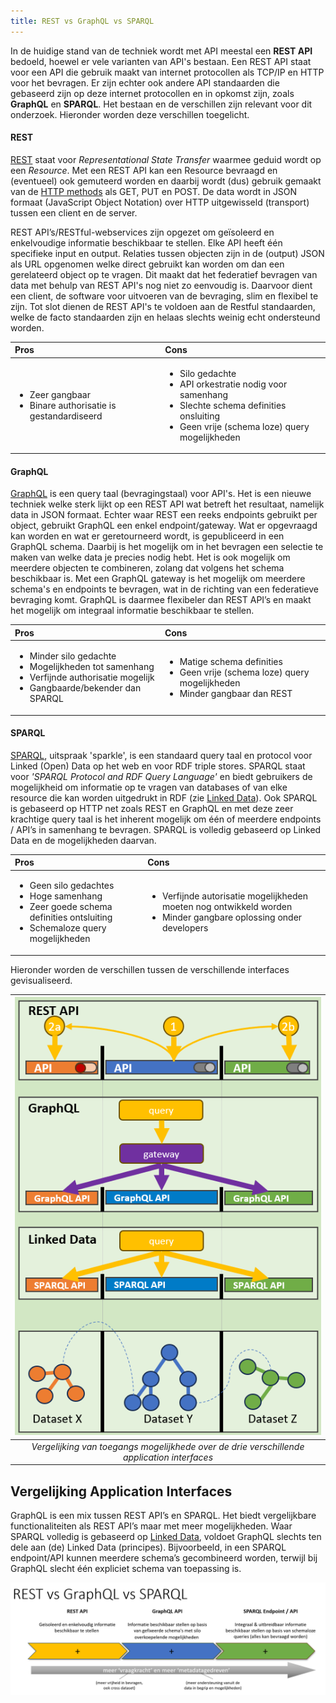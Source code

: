 ```yaml
---
title: REST vs GraphQL vs SPARQL
---
```

In de huidige stand van de techniek wordt met API meestal een **REST API** bedoeld, hoewel er vele varianten van API's bestaan. Een REST API staat voor een API die gebruik maakt van internet protocollen als TCP/IP en HTTP voor het bevragen. Er zijn echter ook andere API standaarden die gebaseerd zijn op deze internet protocollen en in opkomst zijn, zoals **GraphQL** en **SPARQL**. Het bestaan en de verschillen zijn relevant voor dit onderzoek. Hieronder worden deze verschillen toegelicht.

#### REST 
[REST](https://roy.gbiv.com/pubs/dissertation/rest_arch_style.html) staat voor _Representational State Transfer_ waarmee geduid wordt op een _Resource_. Met een REST API kan een Resource bevraagd en (eventueel) ook gemuteerd worden en daarbij wordt (dus) gebruik gemaakt van de [HTTP methods](https://www.rfc-editor.org/rfc/rfc9110.html#name-method-definitions) als GET, PUT en POST. De data wordt in JSON formaat (JavaScript Object Notation) over HTTP uitgewisseld (transport) tussen een client en de server. 

REST API’s/RESTful-webservices zijn opgezet om geïsoleerd en enkelvoudige informatie beschikbaar te stellen. Elke API heeft één specifieke input en output. Relaties tussen objecten zijn in de (output) JSON als URL opgenomen welke direct gebruikt kan worden om dan een gerelateerd object op te vragen. Dit maakt dat het federatief bevragen van data met behulp van REST API's nog niet zo eenvoudig is. Daarvoor dient een client, de software voor uitvoeren van de bevraging, slim en flexibel te zijn. Tot slot dienen de REST API's te voldoen aan de Restful standaarden, welke de facto standaarden zijn en helaas slechts weinig echt ondersteund worden.

| Pros | Cons | 
|:----|:----|
| <ul><li>Zeer gangbaar</li><li>Binare authorisatie is gestandardiseerd</li></ul> | <ul><li>Silo gedachte</li><li>API orkestratie nodig voor samenhang</li><li>Slechte schema definities onsluiting</li><li>Geen vrije (schema loze) query mogelijkheden</li></ul> |

#### GraphQL
[GraphQL](https://spec.graphql.org/) is een query taal (bevragingstaal) voor API's. Het is een nieuwe techniek welke sterk lijkt op een REST API wat betreft het resultaat, namelijk data in JSON formaat. Echter waar REST een reeks endpoints gebruikt per object, gebruikt GraphQL een enkel endpoint/gateway. Wat er opgevraagd kan worden en wat er geretourneerd wordt, is gepubliceerd in een GraphQL schema. Daarbij is het mogelijk om in het bevragen een selectie te maken van welke data je
precies nodig hebt. Het is ook mogelijk om meerdere objecten te combineren, zolang dat volgens het schema beschikbaar is. Met een GraphQL gateway is het mogelijk om meerdere schema's en endpoints te bevragen, wat in de richting van een federatieve bevraging komt. GraphQL is daarmee flexibeler dan REST API’s en maakt het mogelijk om integraal informatie beschikbaar te stellen.

| Pros | Cons | 
|:----|:----|
| <ul><li>Minder silo gedachte</li><li>Mogelijkheden tot samenhang</li><li>Verfijnde authorisatie mogelijk</li><li>Gangbaarde/bekender dan SPARQL</li></ul> | <ul><li>Matige schema definities</li><li>Geen vrije (schema loze) query mogelijkheden</li><li>Minder gangbaar dan REST</li></ul> |

#### SPARQL   
[SPARQL](https://en.wikipedia.org/wiki/SPARQL), uitspraak 'sparkle', is een standaard query taal en protocol voor Linked (Open) Data op het web en voor RDF triple stores. SPARQL staat voor _'SPARQL Protocol and RDF Query Language'_ en biedt gebruikers de mogelijkheid om informatie op te vragen van databases of van elke resource die kan worden uitgedrukt in RDF (zie [Linked  Data](./linkeddata.md)). Ook SPARQL is gebaseerd op HTTP net zoals REST en GraphQL en met deze zeer krachtige query taal is het inherent mogelijk om één of meerdere endpoints / API’s in samenhang te bevragen. SPARQL is volledig gebaseerd op Linked Data en de mogelijkheden daarvan.

| Pros | Cons | 
|:----|:----|
| <ul><li>Geen silo gedachtes</li><li>Hoge samenhang</li><li>Zeer goede schema definities ontsluiting</li><li>Schemaloze query mogelijkheden</li></ul> | <ul><li>Verfijnde autorisatie mogelijkheden moeten nog ontwikkeld worden</li><li>Minder gangbare oplossing onder developers</li></ul> |

Hieronder worden de verschillen tussen de verschillende interfaces gevisualiseerd.

| ![Federatieve bevraging](images/infographic-federatieve-bevraging.png) |
| :--: |
|*Vergelijking van toegangs mogelijkhede over de drie verschillende application interfaces* |

## Vergelijking Application Interfaces

GraphQL is een mix tussen REST API’s en SPARQL. Het biedt vergelijkbare functionaliteiten als REST API’s maar met meer mogelijkheden. Waar SPARQL volledig is gebaseerd op
[Linked Data](./linkeddata.md), voldoet GraphQL slechts ten dele aan (de) Linked Data (principes). Bijvoorbeeld, in een SPARQL endpoint/API kunnen meerdere schema’s gecombineerd worden, terwijl bij GraphQL slecht één expliciet schema van toepassing is.

![REST vs GraphQL vs SPARQL](images/rest-graphql-sparql.png)

